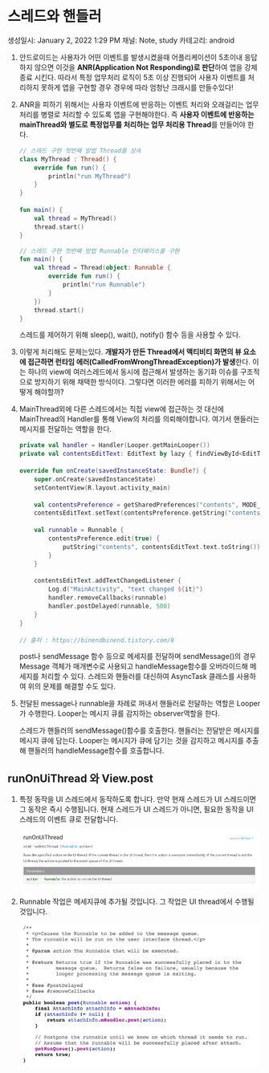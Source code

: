 # 스레드와 핸들러

생성일시: January 2, 2022 1:29 PM
채널: Note, study
카테고리: android

1. 안드로이드는 사용자가 어떤 이벤트를 발생시켰을때 어플리케이션이 5초이내 응답하지 않으면 이것을 **ANR(Application Not Responding)로 판단**하여 앱을 강제 종료 시킨다. 따라서 특정 업무처리 로직이 5초 이상 진행되어 사용자 이벤트를 처리하지 못하게 앱을 구현할 경우 경우에 따라 엄청난 크래시를 만들수있다!
2. ANR을 피하기 위해서는 사용자 이벤트에 반응하는 이벤트 처리와 오래걸리는 업무 처리를 병렬로 처리할 수 있도록 앱을 구현해야한다. 즉 **사용자 이벤트에 반응하는 mainThread와 별도로 특정업무를 처리하는 업무 처리용 Thread**를 만들어야 한다.
    
    ```kotlin
    // 스레드 구현 첫번째 방법 Thread를 상속
    class MyThread : Thread() {
        override fun run() {
            println("run MyThread")
        }
    }
    
    fun main() {
        val thread = MyThread()
        thread.start()
    }
    ```
    
    ```kotlin
    // 스레드 구현 첫번째 방법 Runnable 인터페이스를 구현
    fun main() {
        val thread = Thread(object: Runnable {
            override fun run() {
                println("run Runnable")
            }
        })
        thread.start()
    }
    ```
    
    스레드를 제어하기 위해 sleep(), wait(), notify() 함수 등을 사용할 수 있다.
    
3. 이렇게 처리해도 문제는있다. **개발자가 만든 Thread에서 액티비티 화면의 뷰 요소에 접근하면 런타임 에러(CalledFromWrongThreadException)가 발생**한다. 이는 하나의 view에 여러스레드에서 동시에 접근해서 발생하는 동기화 이슈를 구조적으로 방지하기 위해 채택한 방식이다. 그렇다면 이러한 에러를 피하기 위해서는 어떻게 해야할까?
4. MainThread외에 다른 스레드에서는 직접 view에 접근하는 것 대신에 MainThread의 Handler를 통해 View의 처리를 의뢰해야합니다. 여기서 핸들러는 메시지를 전달하는 역할을 한다.
    
    ```kotlin
    private val handler = Handler(Looper.getMainLooper())
    private val contentsEditText: EditText by lazy { findViewById<EditText>(R.id.contentsEditText) }
    
    override fun onCreate(savedInstanceState: Bundle?) {
    	super.onCreate(savedInstanceState)
    	setContentView(R.layout.activity_main)
    	
    	val contentsPreference = getSharedPreferences("contents", MODE_PRIVATE)
    	contentsEditText.setText(contentsPreference.getString("contents", ""))
    
    	val runnable = Runnable {
    		contentsPreference.edit(true) {
    			putString("contents", contentsEditText.text.toString())
    		}
    	}
    
    	contentsEditText.addTextChangedListener {
    		Log.d("MainActivity", "text changed ${it}")
    		handler.removeCallbacks(runnable)
    		handler.postDelayed(runnable, 500)
    	}
    }
    
    // 출처 : https://binendbinend.tistory.com/8
    ```
    
    post나 sendMessage 함수 등으로 메세지를 전달하며 sendMessage()의 경우 Message 객체가 매개변수로 사용되고 handleMessage함수를 오버라이드해 메세지를 처리할 수 있다. 스레드와 핸들러를 대신하여 AsyncTask 클래스를 사용하여 위의 문제를 해결할 수도 있다.
    
5.  전달된 message나 runnable을 차례로 꺼내서 핸들러로 전달하는 역할은 Looper가 수행한다. Looper는 메시지 큐를 감지하는 observer역할을 한다.
    
    스레드가 핸들러의 sendMessage()함수를 호출한다. 핸들러는 전달받은 메시지를 메시지 큐에 담는다. Looper는 메시지가 큐에 담기는 것을 감지하고 메시지를 추출해 핸들러의 handleMessage함수를 호출합니다.
    

## runOnUiThread 와 View.post

1. 특정 동작을 UI 스레드에서 동작하도록 합니다. 만약 현재 스레드가 UI 스레드이면 그 동작은 즉시 수행됩니다. 현재 스레드가 UI 스레드가 아니면, 필요한 동작을 UI 스레드의 이벤트 큐로 전달합니다.
    
    ![runOnUiThread](preview/runonuithread.png)
    
2. Runnable 작업은 메세지큐에 추가될 것입니다. 그 작업은 UI thread에서 수행될 것입니다.
    
    ![viewpost](preview/post.png)
